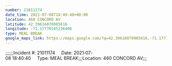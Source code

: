 ```yaml
---
number: 21011174
date_time: 2021-07-08T18:40:40+00:00
location: 460 CONCORD AV
latitude: 42.39616070985616
longitude: -71.17770145236408
type: MEAL BREAK
google_maps_link: https://maps.google.com/?q=42.39616070985616,-71.17770145236408
---
```


;;;;;;Incident #: 21011174     Date: 2021‐07‐08 18:40:40     Type: MEAL BREAK;;;Location: 460 CONCORD AV;;;
